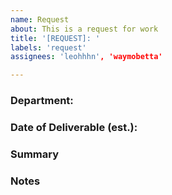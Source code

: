 ```yaml
---
name: Request
about: This is a request for work
title: '[REQUEST]: '
labels: 'request'
assignees: 'leohhhn', 'waymobetta'

---
```


### Department:
<!--- Provide the department submitting the requesting -->

### Date of Deliverable (est.):
<!--- Provide the estimated date of deliverable -->

### Summary
<!--- Provide a general summary of the issue -->

### Notes
<!--- Provide any supporting notes including examples -->
